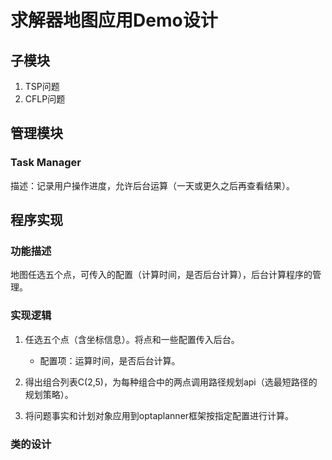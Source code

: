 # 求解器地图应用Demo设计

## 子模块

1. TSP问题
2. CFLP问题

## 管理模块

### Task Manager

描述：记录用户操作进度，允许后台运算（一天或更久之后再查看结果）。

## 程序实现

### 功能描述

地图任选五个点，可传入的配置（计算时间，是否后台计算），后台计算程序的管理。

### 实现逻辑

1. 任选五个点（含坐标信息）。将点和一些配置传入后台。

    - 配置项：运算时间，是否后台计算。

2. 得出组合列表C(2,5)，为每种组合中的两点调用路径规划api（选最短路径的规划策略）。
3. 将问题事实和计划对象应用到optaplanner框架按指定配置进行计算。

### 类的设计
